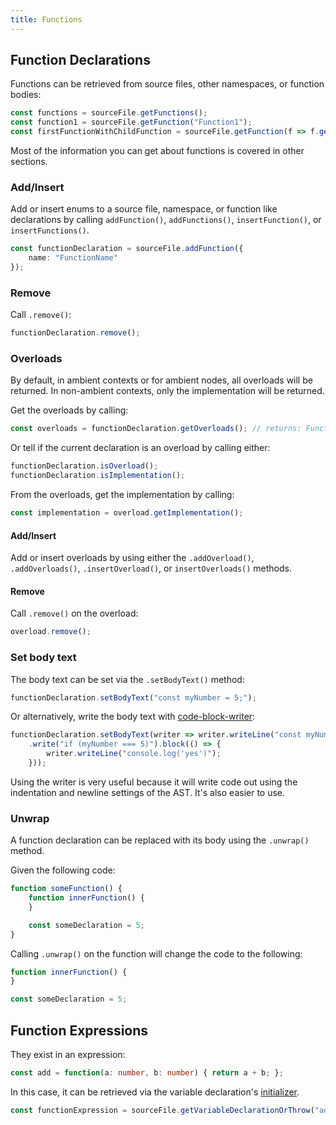 ```yaml
---
title: Functions
---
```


## Function Declarations

Functions can be retrieved from source files, other namespaces, or function bodies:

```typescript
const functions = sourceFile.getFunctions();
const function1 = sourceFile.getFunction("Function1");
const firstFunctionWithChildFunction = sourceFile.getFunction(f => f.getFunctions().length > 0);
```

Most of the information you can get about functions is covered in other sections.

### Add/Insert

Add or insert enums to a source file, namespace, or function like declarations by calling `addFunction()`, `addFunctions()`, `insertFunction()`, or `insertFunctions()`.

```typescript
const functionDeclaration = sourceFile.addFunction({
    name: "FunctionName"
});
```

### Remove

Call `.remove()`:

```typescript
functionDeclaration.remove();
```

### Overloads

By default, in ambient contexts or for ambient nodes, all overloads will be returned. In non-ambient contexts, only the implementation will be returned.

Get the overloads by calling:

```typescript
const overloads = functionDeclaration.getOverloads(); // returns: FunctionDeclaration[]
```

Or tell if the current declaration is an overload by calling either:

```typescript
functionDeclaration.isOverload();
functionDeclaration.isImplementation();
```

From the overloads, get the implementation by calling:

```typescript
const implementation = overload.getImplementation();
```

#### Add/Insert

Add or insert overloads by using either the `.addOverload()`, `.addOverloads()`, `.insertOverload()`, or `insertOverloads()` methods.

#### Remove

Call `.remove()` on the overload:

```typescript
overload.remove();
```

### Set body text

The body text can be set via the `.setBodyText()` method:

```typescript
functionDeclaration.setBodyText("const myNumber = 5;");
```

Or alternatively, write the body text with [code-block-writer](https://github.com/dsherret/code-block-writer):

```typescript
functionDeclaration.setBodyText(writer => writer.writeLine("const myNumber = 5;")
    .write("if (myNumber === 5)").block(() => {
        writer.writeLine("console.log('yes')");
    }));
```

Using the writer is very useful because it will write code out using the indentation and newline settings of the AST. It's also easier to use.

### Unwrap

A function declaration can be replaced with its body using the `.unwrap()` method.

Given the following code:

```typescript
function someFunction() {
    function innerFunction() {
    }

    const someDeclaration = 5;
}
```

Calling `.unwrap()` on the function will change the code to the following:

```typescript
function innerFunction() {
}

const someDeclaration = 5;
```

## Function Expressions

They exist in an expression:

```typescript
const add = function(a: number, b: number) { return a + b; };
```

In this case, it can be retrieved via the variable declaration's [initializer](initializers).

```typescript
const functionExpression = sourceFile.getVariableDeclarationOrThrow("add").getInitializerIfKindOrThrow(ts.SyntaxKind.FunctionExpression);
```
